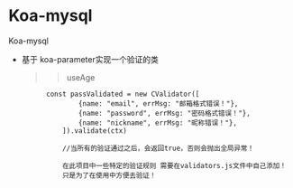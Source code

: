 # Koa-mysql
Koa-mysql
+ 基于 koa-parameter实现一个验证的类
   >> useAge 
   
            const passValidated = new CValidator([
                    {name: "email", errMsg: "邮箱格式错误！"},
                    {name: "password", errMsg: "密码格式错误！"},
                    {name: "nickname", errMsg: "昵称错误！"},
                ]).validate(ctx)
                
                //当所有的验证通过之后，会返回true，否则会抛出全局异常！
                
                在此项目中一些特定的验证规则 需要在validators.js文件中自己添加！
                只是为了在使用中方便去验证！
         
